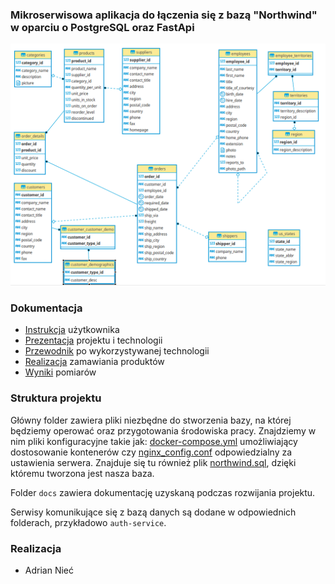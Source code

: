 ### Mikroserwisowa aplikacja do łączenia się z bazą "Northwind" w oparciu o PostgreSQL oraz FastApi

![Diagram](docs/img/ER.png)

### Dokumentacja

- [Instrukcja](docs/Instrukcja.md) użytkownika
- [Prezentacja](docs/Wprowadzenie.pdf) projektu i technologii
- [Przewodnik](docs/Przewodnik.md) po wykorzystywanej technologii
- [Realizacja](docs/Zamawianie.md) zamawiania produktów
- [Wyniki](docs/Pomiary.md) pomiarów

### Struktura projektu

Główny folder zawiera pliki niezbędne do stworzenia bazy, na której będziemy operować oraz przygotowania środowiska 
pracy. Znajdziemy w nim pliki konfiguracyjne takie jak: [docker-compose.yml](docker-compose.yml) umożliwiający 
dostosowanie kontenerów czy [nginx_config.conf](nginx_config.conf) odpowiedzialny za ustawienia serwera. Znajduje się 
tu również plik [northwind.sql](northwind.sql), dzięki któremu tworzona jest nasza baza.

Folder `docs` zawiera dokumentację uzyskaną podczas rozwijania projektu.

Serwisy komunikujące się z bazą danych są dodane w odpowiednich folderach, przykładowo `auth-service`.

### Realizacja

- Adrian Nieć
